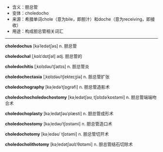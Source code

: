 - <span class="definition">含义：胆总管</span>
- <span class="definition">变体：choledocho</span>
- <span class="definition">来源：希腊单词chole（意为bile，即胆汁）和doche（意为receiving，即接收）</span>
- <span class="definition">用途：构成胆总管相关词汇</span>


---


<span class="vocabulary">**choledochus**</span> [kəˈledətʃəs] n. 胆总管

<span class="vocabulary">**choledochal**</span> [ˌkɒlɪˈdɒtʃəl] adj. 胆总管的

<span class="vocabulary">**choledochitis**</span> [ˌkɒlɪdəʊˈtʃaɪtɪs] n. 胆总管炎

<span class="vocabulary">**choledochectasia**</span> [ˌkɒlɪdəʊˈtʃekteɪʒiə] n. 胆总管扩张

<span class="vocabulary">**choledochography**</span> [kəˌledəˈtʃɒgrəfi] n. 胆总管造影术

<span class="vocabulary">**choledochocholedochostomy**</span> [kəˌledətʃəʊˌ tʃɒlɪdəˈkɒstəmi] n. 胆总管端端吻合术

<span class="vocabulary">**choledochoplasty**</span> [kəˌledətʃəʊˈplæsti] n. 胆总管成形术

<span class="vocabulary">**choledochostomy**</span> [kəˌledəʊˈtʃɒstəmi] n. 胆总管造口术

<span class="vocabulary">**choledochotomy**</span> [kəˌledəʊˈ tʃɒtəmi] n. 胆总管切开术

<span class="vocabulary">**choledocholithotomy**</span> [kəˌledətʃəʊlɪˈθɒtəmi] n. 胆总管结石切除术
